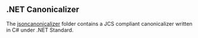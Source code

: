 ## .NET Canonicalizer

The [jsoncanonicalizer](https://github.com/cyberphone/json-canonicalization/tree/master/dotnet/jsoncanonicalizer)
folder contains a JCS compliant canonicalizer written in C# under .NET Standard.
